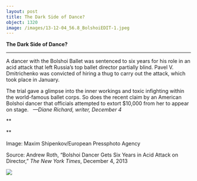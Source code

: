 ```yaml
---
layout: post
title: The Dark Side of Dance?
object: 1320
image: /images/13-12-04_56.8_BolshoiEDIT-1.jpeg
---
```

**The Dark Side of Dance?**

****

A dancer with the Bolshoi Ballet was sentenced to six years for his role in an acid attack that left Russia’s top ballet director partially blind. Pavel V. Dmitrichenko was convicted of hiring a thug to carry out the attack, which took place in January.

The trial gave a glimpse into the inner workings and toxic infighting within the world-famous ballet corps. So does the recent claim by an American Bolshoi dancer that officials attempted to extort \$10,000 from her to appear on stage.   *—Diane Richard, writer, December 4*

**

**

Image: Maxim Shipenkov/European Pressphoto Agency

Source: Andrew Roth, “Bolshoi Dancer Gets Six Years in Acid Attack on Director,” *The New York Times*, December 4, 2013 

![]({{siteurl.base}}/images/13-12-04_56.8_BolshoiEDIT-1.jpeg)
